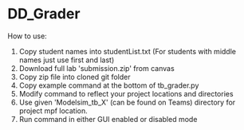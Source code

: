 # DD_Grader


How to use:

1. Copy student names into studentList.txt (For students with middle names just use first and last)
2. Download full lab 'submission.zip' from canvas
3. Copy zip file into cloned git folder
4. Copy example command at the bottom of tb_grader.py
5. Modify command to reflect your project locations and directories
6. Use given 'Modelsim_tb_X' (can be found on Teams) directory for project mpf location.
7. Run command in either GUI enabled or disabled mode
